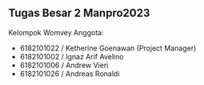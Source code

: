 ## Tugas Besar 2 Manpro2023

Kelompok Womvey
Anggota:

- 6182101022 / Ketherine Goenawan (Project Manager)
- 6182101002 / Ignaz Arif Avelino
- 6182101006 / Andrew Vieri
- 6182101026 / Andreas Ronaldi
